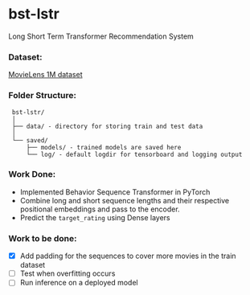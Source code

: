 # bst-lstr
Long Short Term Transformer Recommendation System

### Dataset:
[MovieLens 1M dataset](https://grouplens.org/datasets/movielens/1m/)

### Folder Structure:

 ```
  bst-lstr/
  │
  ├── data/ - directory for storing train and test data
  │
  └── saved/
      ├── models/ - trained models are saved here
      └── log/ - default logdir for tensorboard and logging output
  ```

### Work Done:

- Implemented Behavior Sequence Transformer in PyTorch
- Combine long and short sequence lengths and their respective positional embeddings and pass to the encoder.
- Predict the `target_rating` using Dense layers

### Work to be done:

- [x] Add padding for the sequences to cover more movies in the train dataset
- [ ] Test when overfitting occurs
- [ ] Run inference on a deployed model
